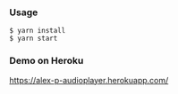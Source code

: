 ### Usage
```
$ yarn install 
$ yarn start
```

### Demo on Heroku
https://alex-p-audioplayer.herokuapp.com/
